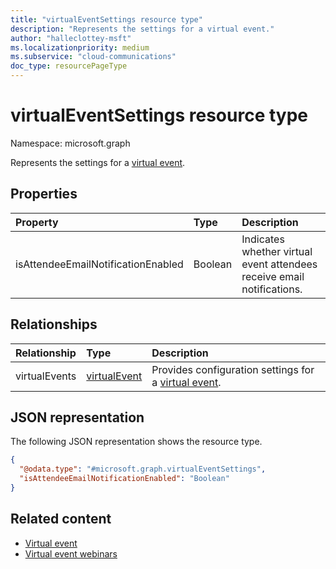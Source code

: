 ```yaml
---
title: "virtualEventSettings resource type"
description: "Represents the settings for a virtual event."
author: "halleclottey-msft"
ms.localizationpriority: medium
ms.subservice: "cloud-communications"
doc_type: resourcePageType
---
```


# virtualEventSettings resource type

Namespace: microsoft.graph

Represents the settings for a [virtual event](../resources/virtualevent.md).

## Properties

|Property|Type|Description|
|:---|:---|:---|
|isAttendeeEmailNotificationEnabled|Boolean| Indicates whether virtual event attendees receive email notifications.|

## Relationships

|Relationship|Type|Description|
|:---|:---|:---|
|virtualEvents|[virtualEvent](../resources/virtualevent.md)| Provides configuration settings for a [virtual event](../resources/virtualevent.md).|

## JSON representation

The following JSON representation shows the resource type.

<!-- {
  "blockType": "resource",
  "@odata.type": "microsoft.graph.virtualEventSettings"
}
-->
``` json
{
  "@odata.type": "#microsoft.graph.virtualEventSettings",
  "isAttendeeEmailNotificationEnabled": "Boolean"
}
```

## Related content

- [Virtual event](../resources/virtualevent.md)
- [Virtual event webinars](../resources/virtualeventwebinar.md)
